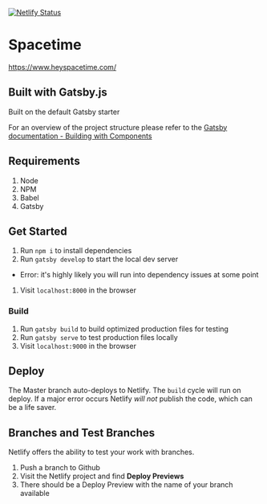 [![Netlify Status](https://api.netlify.com/api/v1/badges/e34fc8b4-9d33-4871-8456-df070b0fd89f/deploy-status)](https://app.netlify.com/sites/spacetime-gatsby/deploys)

# Spacetime

https://www.heyspacetime.com/

## Built with Gatsby.js

Built on the default Gatsby starter

For an overview of the project structure please refer to the [Gatsby documentation - Building with Components](https://www.gatsbyjs.org/docs/building-with-components/)

## Requirements
1. Node
1. NPM
1. Babel
1. Gatsby

## Get Started
1. Run `npm i` to install dependencies
1. Run `gatsby develop` to start the local dev server
  - Error: it's highly likely you will run into dependency issues at some point
1. Visit `localhost:8000` in the browser

### Build
1. Run `gatsby build` to build optimized production files for testing
1. Run `gatsby serve` to test production files locally
1. Visit `localhost:9000` in the browser

## Deploy
The Master branch auto-deploys to Netlify. The `build` cycle will run on deploy. If a major error occurs Netlify *will not* publish the code, which can be a life saver.

## Branches and Test Branches
Netlify offers the ability to test your work with branches.

1. Push a branch to Github
1. Visit the Netlify project and find **Deploy Previews**
1. There should be a Deploy Preview with the name of your branch available
